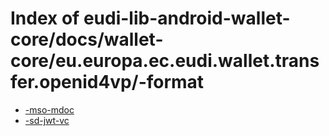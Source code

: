 # Index of eudi-lib-android-wallet-core/docs/wallet-core/eu.europa.ec.eudi.wallet.transfer.openid4vp/-format

- [-mso-mdoc](/eudi-lib-android-wallet-core/docs/wallet-core/eu.europa.ec.eudi.wallet.transfer.openid4vp/-format/-mso-mdoc/)
- [-sd-jwt-vc](/eudi-lib-android-wallet-core/docs/wallet-core/eu.europa.ec.eudi.wallet.transfer.openid4vp/-format/-sd-jwt-vc/)